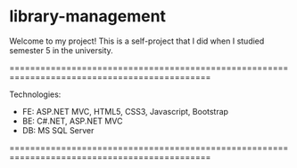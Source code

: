# library-management
Welcome to my project! This is a self-project that I did when I studied semester 5 in the university.

=============================================================================================

Technologies:
- FE: ASP.NET MVC, HTML5, CSS3, Javascript, Bootstrap
- BE: C#.NET, ASP.NET MVC
- DB: MS SQL Server
  
=============================================================================================

